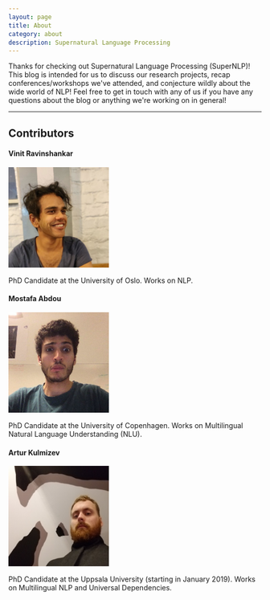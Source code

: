 ```yaml
---
layout: page
title: About
category: about
description: Supernatural Language Processing
---
```


Thanks for checking out Supernatural Language Processing (SuperNLP)! This blog is intended for us to discuss our research projects, recap conferences/workshops we've attended, and conjecture wildly about the wide world of NLP! Feel free to get in touch with any of us if you have any questions about the blog or anything we're working on in general!

---

## Contributors

#### Vinit Ravinshankar

<img src="/assets/img/vin.jpg" alt="vin" height="200" width="200">

PhD Candidate at the University of Oslo. Works on NLP.

#### Mostafa Abdou

<img src="/assets/img/mo.jpg" alt="mo" height="200" width="200">

PhD Candidate at the University of Copenhagen. Works on Multilingual Natural Language Understanding (NLU).

#### Artur Kulmizev

<img src="/assets/img/ak.jpg" alt="mo" height="200" width="200">

PhD Candidate at the Uppsala University (starting in January 2019). Works on Multilingual NLP and Universal Dependencies.

